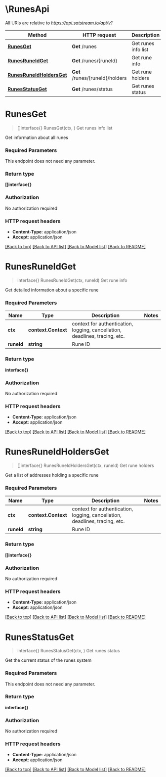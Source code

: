 # \RunesApi

All URIs are relative to *https://api.satstream.io/api/v1*

Method | HTTP request | Description
------------- | ------------- | -------------
[**RunesGet**](RunesApi.md#RunesGet) | **Get** /runes | Get runes info list
[**RunesRuneIdGet**](RunesApi.md#RunesRuneIdGet) | **Get** /runes/{runeId} | Get rune info
[**RunesRuneIdHoldersGet**](RunesApi.md#RunesRuneIdHoldersGet) | **Get** /runes/{runeId}/holders | Get rune holders
[**RunesStatusGet**](RunesApi.md#RunesStatusGet) | **Get** /runes/status | Get runes status


# **RunesGet**
> []interface{} RunesGet(ctx, )
Get runes info list

Get information about all runes

### Required Parameters
This endpoint does not need any parameter.

### Return type

**[]interface{}**

### Authorization

No authorization required

### HTTP request headers

 - **Content-Type**: application/json
 - **Accept**: application/json

[[Back to top]](#) [[Back to API list]](../README.md#documentation-for-api-endpoints) [[Back to Model list]](../README.md#documentation-for-models) [[Back to README]](../README.md)

# **RunesRuneIdGet**
> interface{} RunesRuneIdGet(ctx, runeId)
Get rune info

Get detailed information about a specific rune

### Required Parameters

Name | Type | Description  | Notes
------------- | ------------- | ------------- | -------------
 **ctx** | **context.Context** | context for authentication, logging, cancellation, deadlines, tracing, etc.
  **runeId** | **string**| Rune ID | 

### Return type

**interface{}**

### Authorization

No authorization required

### HTTP request headers

 - **Content-Type**: application/json
 - **Accept**: application/json

[[Back to top]](#) [[Back to API list]](../README.md#documentation-for-api-endpoints) [[Back to Model list]](../README.md#documentation-for-models) [[Back to README]](../README.md)

# **RunesRuneIdHoldersGet**
> []interface{} RunesRuneIdHoldersGet(ctx, runeId)
Get rune holders

Get a list of addresses holding a specific rune

### Required Parameters

Name | Type | Description  | Notes
------------- | ------------- | ------------- | -------------
 **ctx** | **context.Context** | context for authentication, logging, cancellation, deadlines, tracing, etc.
  **runeId** | **string**| Rune ID | 

### Return type

**[]interface{}**

### Authorization

No authorization required

### HTTP request headers

 - **Content-Type**: application/json
 - **Accept**: application/json

[[Back to top]](#) [[Back to API list]](../README.md#documentation-for-api-endpoints) [[Back to Model list]](../README.md#documentation-for-models) [[Back to README]](../README.md)

# **RunesStatusGet**
> interface{} RunesStatusGet(ctx, )
Get runes status

Get the current status of the runes system

### Required Parameters
This endpoint does not need any parameter.

### Return type

**interface{}**

### Authorization

No authorization required

### HTTP request headers

 - **Content-Type**: application/json
 - **Accept**: application/json

[[Back to top]](#) [[Back to API list]](../README.md#documentation-for-api-endpoints) [[Back to Model list]](../README.md#documentation-for-models) [[Back to README]](../README.md)

